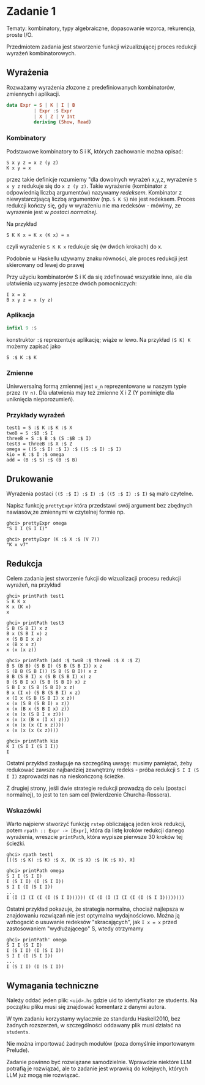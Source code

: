 # Zadanie 1

Tematy: kombinatory, typy algebraiczne, dopasowanie wzorca, rekurencja, proste I/O.

Przedmiotem zadania jest stworzenie funkcji wizualizującej proces redukcji wyrażeń kombinatorowych.

## Wyrażenia

Rozważamy wyrażenia złozone z predefiniowanych kombinatorów, zmiennych  i aplikacji.


``` haskell
data Expr = S | K | I | B 
          | Expr :$ Expr 
          | X | Z | V Int  
          deriving (Show, Read)
```

### Kombinatory
Podstawowe kombinatory to S i K, których zachowanie można opisać:

```
S x y z = x z (y z)
K x y = x
```

przez takie definicje rozumiemy "dla dowolnych wyrażeń x,y,z, wyrażenie `S x y z` redukuje się do `x z (y z)`. Takie wyrażenie (kombinator z odpowiednią liczbą argumentów) nazywamy *redeksem*. Kombinator z niewystarczjaącą liczbą argumentów (np. `S K S`) nie jest redeksem. Proces redukcji kończy się, gdy w wyrażeniu nie ma redeksów - mówimy, ze wyrazenie jest w *postaci normalnej*.

Na przykład

```
S K K x = K x (K x) = x
```
czyli wyrażenie `S K K x` redukuje się (w dwóch krokach) do x.

Podobnie w Haskellu używamy znaku równości, ale proces redukcji jest skierowany od lewej do prawej

Przy użyciu kombinatorów S i K da się zdefinować wszystkie inne, ale dla ułatwienia uzywamy jeszcze dwóch pomocniczych:

```
I x = x
B x y z = x (y z)
```

### Aplikacja

``` haskell 
infixl 9 :$
```

konstruktor `:$` reprezentuje aplikację; wiąże w lewo.
Na przykład `(S K) K` możemy zapisać jako

```
S :$ K :$ K
```

### Zmienne

Uniwwersalną formą zmiennej jest `v_n` reprezentowane w naszym typie przez `(V n)`. Dla ułatwienia may też zmienne X i Z (Y pominięte dla uniknięcia nieporozumień).

### Przykłady wyrażeń

```
test1 = S :$ K :$ K :$ X
twoB = S :$B :$ I
threeB = S :$ B :$ (S :$B :$ I)
test3 = threeB :$ X :$ Z
omega = ((S :$ I) :$ I) :$ ((S :$ I) :$ I)
kio = K :$ I :$ omega
add = (B :$ S) :$ (B :$ B)
```

## Drukowanie

Wyrażenia postaci `((S :$ I) :$ I) :$ ((S :$ I) :$ I)` są mało czytelne.

Napisz funkcję `prettyExpr` która przedstawi swój argument bez zbędnych nawiasów,ze zmiennymi w czytelnej formie np.

```
ghci> prettyExpr omega
"S I I (S I I)"

ghci> prettyExpr (K :$ X :$ (V 7))
"K x v7"
```

## Redukcja 

Celem zadania jest stworzenie fukcji do wizualizacji procesu redukcji wyrażeń, na przykład

```
ghci> printPath test1
S K K x
K x (K x)
x

ghci> printPath test3
S B (S B I) x z
B x (S B I x) z
x (S B I x z)
x (B x x z)
x (x (x z))

ghci> printPath (add :$ twoB :$ threeB :$ X :$ Z)
B S (B B) (S B I) (S B (S B I)) x z
S (B B (S B I)) (S B (S B I)) x z
B B (S B I) x (S B (S B I) x) z
B (S B I x) (S B (S B I) x) z
S B I x (S B (S B I) x z)
B x (I x) (S B (S B I) x z)
x (I x (S B (S B I) x z))
x (x (S B (S B I) x z))
x (x (B x (S B I x) z))
x (x (x (S B I x z)))
x (x (x (B x (I x) z)))
x (x (x (x (I x z))))
x (x (x (x (x z))))

ghci> printPath kio
K I (S I I (S I I))
I
```

Ostatni przykład zasługuje na szczególną uwagę: musimy pamiętać, żeby redukować zawsze najbardziej zewnętrzny redeks - próba redukcji `S I I (S I I)` zaprowadzi nas na nieskończoną ścieżke.

Z drugiej strony, jeśli dwie strategie redukcji prowadzą do celu (postaci normalnej),
to jest to ten sam cel (twierdzenie Churcha-Rossera).

### Wskazówki

Warto najpierw stworzyć funkcję `rstep` obliczającą jeden krok redukcji,
potem `rpath :: Expr -> [Expr]`, która da listę kroków redukcji danego wyrażenia, wreszcie `printPath`, która wypisze pierwsze 30 kroków tej ścieżki.

```
ghci> rpath test1
[((S :$ K) :$ K) :$ X, (K :$ X) :$ (K :$ X), X]

ghci> printPath omega
S I I (S I I)
I (S I I) (I (S I I))
S I I (I (S I I))
...
I (I (I (I (I (I (S I I)))))) (I (I (I (I (I (I (I (S I I))))))))
```

Ostatni przykład pokazuje, że strategia normalna, chociaż najlepsza w znajdowaniu rozwiązań nie jest optymalna wydajnościowo. Można ją wzbogacić o usuwanie redeksów "skracających", jak `I x = x` przed zastosowaniem "wydłużającego" S, wtedy otrzymamy

```
ghci> printPath' omega
S I I (S I I)
I (S I I) (I (S I I))
S I I (I (S I I))
...
I (S I I) (I (S I I))
```

## Wymagania techniczne

Należy oddać jeden plik: `<uid>.hs` gdzie uid to identyfikator ze students. Na początku pliku musi się znajdować komentarz z danymi autora.

W tym zadaniu korzystamy wylacznie ze standardu Haskell2010, bez żadnych rozszerzeń,
w szczególności oddawany plik musi działać na `students`.

Nie można importować żadnych modułów (poza domyślnie importowanym Prelude). 

Zadanie powinno być rozwiązane samodzielnie. Wprawdzie niektóre LLM potrafią je rozwiązać, ale to zadanie jest wprawką do kolejnych, których LLM już mogą nie rozwiązać.


